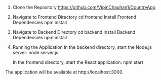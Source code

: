 1. Clone the Repository
https://github.com/VipinChauhan1/CountryApp

2. Navigate to Frontend Directory
cd frontend
Install Frontend Dependencies
npm install

3. Navigate to Backend Directory
cd backend
Install Backend Dependencies
npm install

4. Running the Application
   In the backend directory, start the Node.js server:
   node server.js

   In the frontend directory, start the React application:
   npm start



The application will be available at http://localhost:3000.
